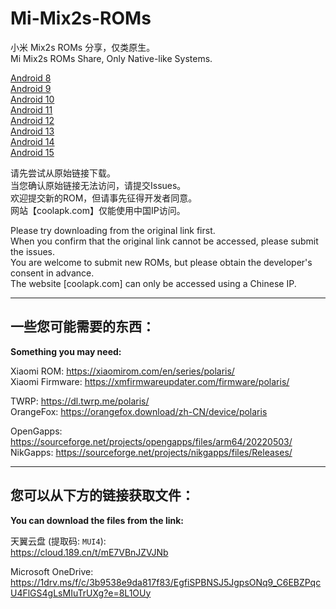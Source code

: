 # Mi-Mix2s-ROMs

小米 Mix2s ROMs 分享，仅类原生。  
Mi Mix2s ROMs Share, Only Native-like Systems.  

[Android 8](A8.MD)  
[Android 9](A9.MD)  
[Android 10](A10.MD)  
[Android 11](A11.MD)  
[Android 12](A12.MD)  
[Android 13](A13.MD)  
[Android 14](A14.MD)  
[Android 15](A15.MD)  

请先尝试从原始链接下载。  
当您确认原始链接无法访问，请提交Issues。  
欢迎提交新的ROM，但请事先征得开发者同意。  
网站【coolapk.com】仅能使用中国IP访问。  

Please try downloading from the original link first.  
When you confirm that the original link cannot be accessed, please submit the issues.  
You are welcome to submit new ROMs, but please obtain the developer's consent in advance.  
The website [coolapk.com] can only be accessed using a Chinese IP.  

-------------------------
## 一些您可能需要的东西：
**Something you may need:**  

Xiaomi ROM: https://xiaomirom.com/en/series/polaris/  
Xiaomi Firmware: https://xmfirmwareupdater.com/firmware/polaris/  

TWRP: https://dl.twrp.me/polaris/  
OrangeFox: https://orangefox.download/zh-CN/device/polaris  

OpenGapps: https://sourceforge.net/projects/opengapps/files/arm64/20220503/  
NikGapps: https://sourceforge.net/projects/nikgapps/files/Releases/  

-------------------------

## 您可以从下方的链接获取文件：
**You can download the files from the link:**  

天翼云盘 (提取码: `MUI4`):  
https://cloud.189.cn/t/mE7VBnJZVJNb  

Microsoft OneDrive:  
https://1drv.ms/f/c/3b9538e9da817f83/EgfiSPBNSJ5JgpsONq9_C6EBZPqcU4FlGS4gLsMIuTrUXg?e=8L1OUy  

